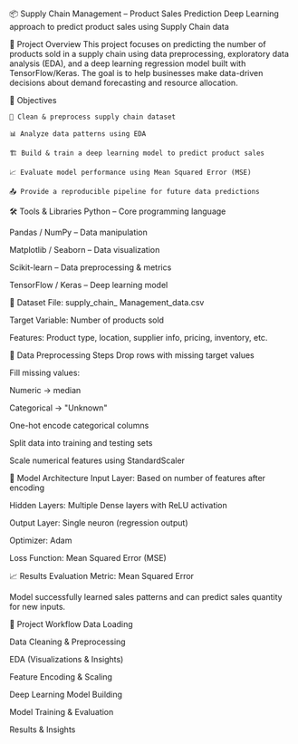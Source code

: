 📦 Supply Chain Management – Product Sales Prediction
   Deep Learning approach to predict product sales using Supply Chain data

📌 Project Overview
This project focuses on predicting the number of products sold in a supply chain using data preprocessing,
exploratory data analysis (EDA), and a deep learning regression model built with TensorFlow/Keras.
The goal is to help businesses make data-driven decisions about demand forecasting and resource allocation.


🎯 Objectives

    🧹 Clean & preprocess supply chain dataset
    
    📊 Analyze data patterns using EDA
    
    🏗 Build & train a deep learning model to predict product sales

    📈 Evaluate model performance using Mean Squared Error (MSE)

    📤 Provide a reproducible pipeline for future data predictions



🛠 Tools & Libraries
  Python – Core programming language

  Pandas / NumPy – Data manipulation

  Matplotlib / Seaborn – Data visualization

  Scikit-learn – Data preprocessing & metrics

  TensorFlow / Keras – Deep learning model



📂 Dataset
File: supply_chain_ Management_data.csv

Target Variable: Number of products sold

Features: Product type, location, supplier info, pricing, inventory, etc.


🔄 Data Preprocessing Steps
Drop rows with missing target values

Fill missing values:

Numeric → median

Categorical → "Unknown"

One-hot encode categorical columns

Split data into training and testing sets

Scale numerical features using StandardScaler



🧠 Model Architecture
  Input Layer: Based on number of features after encoding

  Hidden Layers: Multiple Dense layers with ReLU activation

  Output Layer: Single neuron (regression output)

  Optimizer: Adam

  Loss Function: Mean Squared Error (MSE)



📈 Results
Evaluation Metric: Mean Squared Error

Model successfully learned sales patterns and can predict sales quantity for new inputs.



🚀 Project Workflow
  Data Loading

  Data Cleaning & Preprocessing

  EDA (Visualizations & Insights)

  Feature Encoding & Scaling

  Deep Learning Model Building

  Model Training & Evaluation

  Results & Insights


